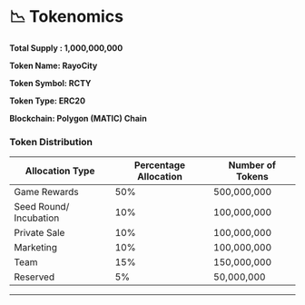 # 📉 Tokenomics

**Total Supply : 1,000,000,000**

**Token Name: RayoCity**

**Token Symbol: RCTY**&#x20;

**Token Type: ERC20**

**Blockchain: Polygon (MATIC) Chain**

### **Token Distribution**

| Allocation Type        | Percentage Allocation | Number of Tokens |
| ---------------------- | --------------------- | ---------------- |
| Game Rewards           | 50%                   | 500,000,000      |
| Seed Round/ Incubation | 10%                   | 100,000,000      |
| Private Sale           | 10%                   | 100,000,000      |
| Marketing              | 10%                   | 100,000,000      |
| Team                   | 15%                   | 150,000,000      |
| Reserved               | 5%                    | 50,000,000       |

****







